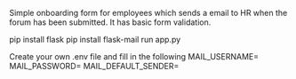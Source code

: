 Simple onboarding form for employees which sends a email to HR
when the forum has been submitted. It has basic form validation.



pip install flask
pip install flask-mail
run app.py

Create your own .env file and fill in the following 
MAIL_USERNAME=
MAIL_PASSWORD=
MAIL_DEFAULT_SENDER=
